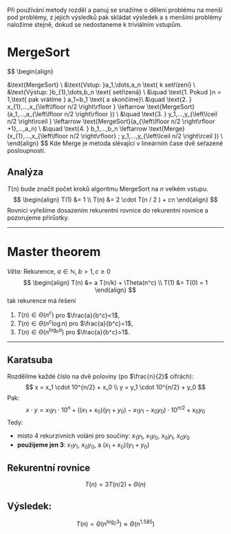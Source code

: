 Při používání metody rozděl a panuj se snažíme o dělení problému na menší pod problémy, z jejich výsledků pak skládat výsledek a s menšími problémy naložíme stejně, dokud se nedostaneme k triviálním vstupům. 

# MergeSort
$$
\begin{align}

&\text{MergeSort} \\
&\text{Vstup: }a_1,\dots,a_n \text{ k setřízení} \\
&\text{Výstup: }b_{1},\dots,b_n \text{ setřízená} \\
&\quad	\text{1. Pokud }n = 1,\text{ pak vrátíme } a_1=b_1 \text{ a skončíme}\\
&\quad	\text{2. } x_{1},...,x_{\left\lfloor  n/2  \right\rfloor } \leftarrow \text{MergeSort}(a_1,...,a_{\left\lfloor  n/2  \right\rfloor }) 
  \\
&\quad	\text{3. } y_1,...,y_{\left\lceil    n/2  \right\rceil } \leftarrow \text{MergeSort}(a_{\left\lfloor  n/2  \right\rfloor +1},...,a_n)  \\ 
&\quad	\text{4. } b_1,...,b_n \leftarrow \text{Merge}(x_{1},...,x_{\left\lfloor  n/2  \right\rfloor} ; y_1,...,y_{\left\lceil    n/2  \right\rceil })  \\
\end{align}
$$
Kde Merge je metoda slévající v lineárním čase dvě seřazené posloupnosti. 
## Analýza
$T(n)$ bude značit počet kroků algoritmu MergeSort na $n$ velkém vstupu.
$$
\begin{align}
T(1) &= 1 \\
T(n) &= 2 \cdot T(n / 2 ) + cn
\end{align}
$$
Rovnici vyřešíme dosazením rekurentní rovnice do rekurentní rovnice a pozorujeme přírůstky.

---
# Master theorem
*Věta:* Rekurence, $a\in \mathbb{N}$, $b>1, c \geq 0$ 
$$
\begin{align}
T(n) &= a T(n/k) + \Theta(n^c) \\
T(1) &= T(0) = 1
\end{align}
$$
tak rekurence má řešení
1. $T(n) \in \Theta(n^c)$ pro $\frac{a}{b^c}<1$,
2. $T(n) \in \Theta(n^c \log n)$ pro $\frac{a}{b^c}=1$,
3. $T(n) \in \Theta(n^{\log_{b} a})$ pro $\frac{a}{b^c}>1$.
---
## Karatsuba
Rozdělíme každé číslo na dvě poloviny (po $\frac{n}{2}$ cifrách):
$$
x = x_1 \cdot 10^{n/2} + x_0 \\
y = y_1 \cdot 10^{n/2} + y_0
$$
Pak:
$$
x \cdot y = x_1 y_1 \cdot 10^n + ((x_1 + x_0)(y_1 + y_0) - x_1 y_1 - x_0 y_0) \cdot 10^{n/2} + x_0 y_0
$$
Tedy:
- místo 4 rekurzivních volání pro součiny: $x_1y_1$, $x_1y_0$, $x_0y_1$, $x_0y_0$
- **použijeme jen 3**: $x_1 y_1$, $x_0 y_0$, a $(x_1 + x_0)(y_1 + y_0)$

## Rekurentní rovnice
$$
T(n) = 3T(n/2) + \Theta(n)
$$
## Výsledek:
$$
T(n) = \Theta(n^{\log_2 3}) \approx \Theta(n^{1.585})
$$